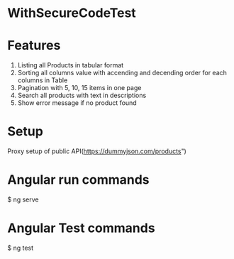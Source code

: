 # WithSecureCodeTest

# Features
  1. Listing all Products in tabular format
  2. Sorting all columns value with accending and decending order for each columns in Table
  3. Pagination with 5, 10, 15 items in one page
  4. Search all products with text in descriptions
  5. Show error message if no product found

# Setup
Proxy setup of public API(https://dummyjson.com/products")

# Angular run commands
$ ng serve

# Angular Test commands
$ ng test


